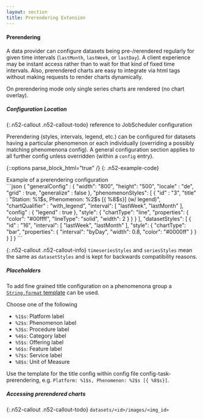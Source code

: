 ```yaml
---
layout: section
title: Prerendering Extension
---
```


#### Prerendering

A data provider can configure datasets being pre-/rerendered regularly for given time intervals
(`lastMonth`, `lastWeek`, or `lastDay`). A client experience may be instant access rather than
to wait for that kind of fixed time intervals. Also, prerendered charts are easy to integrate via 
html tags without making requests to render charts dynamically.

On prerendering mode only single series charts are rendered (no chart overlay).

##### Configuration Location

{:.n52-callout .n52-callout-todo}
reference to JobScheduler configuration

Prerendering (styles, intervals, legend, etc.) can be configured for datasets having a particular 
phenomenon or each individually (overriding a possibly matching phenomenona config). A general 
configuration section applies to all further config unless overridden (within a `config` entry). 


{::options parse_block_html="true" /}
{: .n52-example-code}
<div>
<div class="n52-example-caption">
Example of a prerendering configuration
</div>
```json
{
  "generalConfig" : {
    "width": "800",
    "height": "500",
    "locale" : "de",
    "grid" : true,
    "generalize" : false
  },
  "phenomenonStyles": [
    {
     "id" : "3",
      "title" : "Station: %1$s, Phenomenon: %2$s [{ %8$s}] (w/ legend)",
      "chartQualifier" : "with_legend",
      "interval": [
        "lastWeek",
        "lastMonth"
      ],
      "config" : {
        "legend" : true
      },
      "style": {
        "chartType": "line",
        "properties": {
          "color": "#00ffff",
          "lineType": "solid",
          "width": 2
        }
      }
    }
  ],
  "datasetStyles": [
    {
      "id" : "16",
      "interval": [
        "lastWeek",
        "lastMonth"
      ],
      "style": {
        "chartType": "bar",
        "properties": {
          "interval": "byDay",
          "width": 0.8,
          "color": "#0000ff"
        }
      }
    }
  ]
}
```
</div>

{:.n52-callout .n52-callout-info}
`timeseriesStyles` and `seriesStyles` mean the same as `datasetStyles` and is kept 
for backwards compatibility reasons.

##### Placeholders

To add fine grained title configuration on a phenomenona group a 
[`String.format` template](https://docs.oracle.com/javase/8/docs/api/java/util/Formatter.html#syntax) 
can be used.

Choose one of the following

* `%1$s`: Platform label
* `%2$s`: Phenomenon label
* `%3$s`: Procedure label
* `%4$s`: Category label
* `%5$s`: Offering label
* `%6$s`: Feature label
* `%7$s`: Service label
* `%8$s`: Unit of Measure

Use the template for the title config within config file config-task-prerendering, e.g. `Platform: %1$s, Phenomenon: %2$s [{ %8$s}]`.

##### Accessing prerendered charts

{:.n52-callout .n52-callout-todo}
`datasets/<id>/images/<img_id>`

